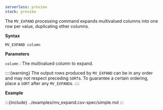 ```yaml {applies_to}
serverless: preview
stack: preview
```

The `MV_EXPAND` processing command expands multivalued columns into one row per
value, duplicating other columns.

**Syntax**

```esql
MV_EXPAND column
```

**Parameters**

`column`
:   The multivalued column to expand.

::::{warning}
The output rows produced by `MV_EXPAND` can be in any order and may not respect
preceding `SORT`s. To guarantee a certain ordering, place a `SORT` after any
`MV_EXPAND`s.
::::

**Example**

:::{include} ../examples/mv_expand.csv-spec/simple.md
:::

